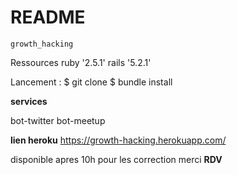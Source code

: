 # README
	growth_hacking
  Ressources
ruby '2.5.1' rails '5.2.1'

Lancement :
$ git clone
$ bundle install

**services**

bot-twitter
bot-meetup

**lien heroku**
https://growth-hacking.herokuapp.com/

disponible apres 10h pour les correction merci **RDV**

